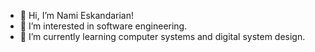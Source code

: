 - 👋 Hi, I’m Nami Eskandarian!
- 👀 I’m interested in software engineering.
- 🌱 I’m currently learning computer systems and digital system design.
